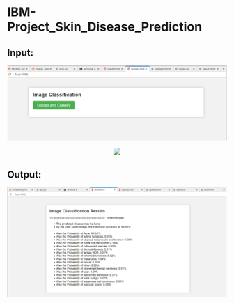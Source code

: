 # IBM-Project_Skin_Disease_Prediction
## Input:
![img](Screenshot%202023-10-22%20015200.png)
<p align='center' width:"50px">
<image src="Input_img.jpg">
</p>
  
## Output:

![img](Screenshot%202023-10-22%20014710.png)
